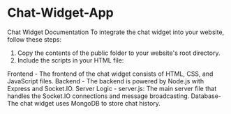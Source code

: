 # Chat-Widget-App
Chat Widget Documentation
To integrate the chat widget into your website, follow these steps:
1.	Copy the contents of the public folder to your website's root directory.
2.	Include the scripts in your HTML file:

Frontend - The frontend of the chat widget consists of HTML, CSS, and JavaScript files.
Backend - The backend is powered by Node.js with Express and Socket.IO.
Server Logic - server.js: The main server file that handles the Socket.IO connections and message broadcasting.
Database- The chat widget uses MongoDB to store chat history.
 
 
